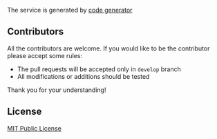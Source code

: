 

The service is generated by [code generator](https://github.com/k8s-community/codegen) 

## Contributors

All the contributors are welcome. If you would like to be the contributor please accept some rules:
- The pull requests will be accepted only in `develop` branch
- All modifications or additions should be tested

Thank you for your understanding!

## License

[MIT Public License](LICENSE)